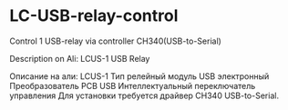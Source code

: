 # LC-USB-relay-control
 Control 1 USB-relay via controller CH340(USB-to-Serial)

Description on Ali: LCUS-1 USB Relay

Описание на али: LCUS-1 Тип релейный модуль USB электронный Преобразователь PCB USB Интеллектуальный переключатель управления
Для установки требуется драйвер CH340 USB-to-Serial.
